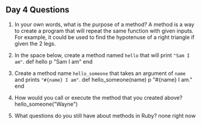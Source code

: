 ## Day 4 Questions

1. In your own words, what is the purpose of a method?
A method is a way to create a program that will repeat the same function with given inputs. For example, it could be used to find the hypotenuse of a right triangle if given the 2 legs.
1. In the space below, create a method named `hello` that will print `"Sam I am"`.
def hello
  p "Sam I am"
end
1. Create a method name `hello_someone` that takes an argument of `name` and prints `"#{name} I am"`.
def hello_someone(name)
  p "#{name} I am."
end

1. How would you call or execute the method that you created above?
hello_someone("Wayne")
1. What questions do you still have about methods in Ruby?
none right now
